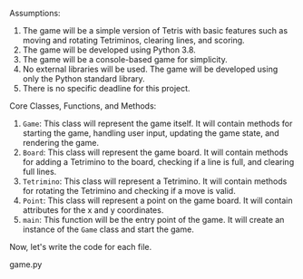 Assumptions:
1. The game will be a simple version of Tetris with basic features such as moving and rotating Tetriminos, clearing lines, and scoring.
2. The game will be developed using Python 3.8.
3. The game will be a console-based game for simplicity.
4. No external libraries will be used. The game will be developed using only the Python standard library.
5. There is no specific deadline for this project.

Core Classes, Functions, and Methods:

1. `Game`: This class will represent the game itself. It will contain methods for starting the game, handling user input, updating the game state, and rendering the game.
2. `Board`: This class will represent the game board. It will contain methods for adding a Tetrimino to the board, checking if a line is full, and clearing full lines.
3. `Tetrimino`: This class will represent a Tetrimino. It will contain methods for rotating the Tetrimino and checking if a move is valid.
4. `Point`: This class will represent a point on the game board. It will contain attributes for the x and y coordinates.
5. `main`: This function will be the entry point of the game. It will create an instance of the `Game` class and start the game.

Now, let's write the code for each file.

game.py

